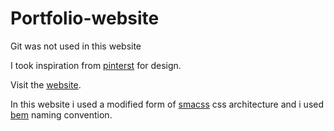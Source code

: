 # Portfolio-website

Git was not used in this website

I took inspiration from [pinterst](https://www.pinterest.se/pin/578079302144509348/) for design.

Visit the [website](https://josedaking.github.io/Portfolio-website/).

In this website i used a modified form of [smacss](https://smacss.com/) css architecture 
and i used [bem](http://getbem.com/introduction/) naming convention.
